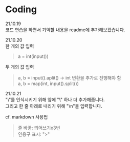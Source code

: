 # Coding
21.10.19   
코드 연습을 하면서 기억할 내용을 readme에 추가해보겠습니다. 

21.10.20   
한 개의 값 입력   
> a = int(input())   
   
두 개의 값 입력   
> a, b = input().aplit() → int 변환을 추가로 진행해야 함   
> a, b = map(int, input().split())   
   
21.10.21   
"\\"를 인식시키기 위해 앞에 "\\" 하나 더 추가해줍니다.   
그리고 한 줄 아래로 내리기 위해 "\n"을 입력합니다. 

cf. markdown 사용법   
> 줄 바꿈: 띄어쓰기x3번   
> 인용구 표시: ">"
